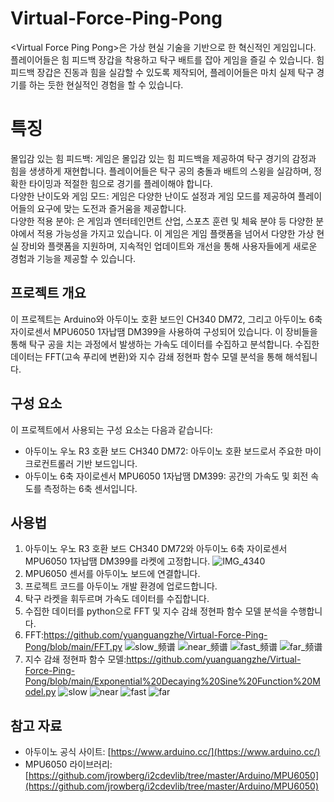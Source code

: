 # Virtual-Force-Ping-Pong
&lt;Virtual Force Ping Pong>은 가상 현실 기술을 기반으로 한 혁신적인 게임입니다. 플레이어들은 힘 피드백 장갑을 착용하고 탁구 배트를 잡아 게임을 즐길 수 있습니다. 힘 피드백 장갑은 진동과 힘을 실감할 수 있도록 제작되어, 플레이어들은 마치 실제 탁구 경기를 하는 듯한 현실적인 경험을 할 수 있습니다.

# 특징

몰입감 있는 힘 피드백: 게임은 몰입감 있는 힘 피드백을 제공하여 탁구 경기의 감정과 힘을 생생하게 재현합니다. 플레이어들은 탁구 공의 충돌과 배트의 스윙을 실감하며, 정확한 타이밍과 적절한 힘으로 경기를 플레이해야 합니다.<br>
다양한 난이도와 게임 모드: 게임은 다양한 난이도 설정과 게임 모드를 제공하여 플레이어들의 요구에 맞는 도전과 즐거움을 제공합니다.<br>
다양한 적용 분야: <Virtual Force Ping Pong>은 게임과 엔터테인먼트 산업, 스포츠 훈련 및 체육 분야 등 다양한 분야에서 적용 가능성을 가지고 있습니다. 이 게임은 게임 플랫폼을 넘어서 다양한 가상 현실 장비와 플랫폼을 지원하며, 지속적인 업데이트와 개선을 통해 사용자들에게 새로운 경험과 기능을 제공할 수 있습니다.<br>

## 프로젝트 개요

이 프로젝트는 Arduino와 아두이노 호환 보드인 CH340 DM72, 그리고 아두이노 6축 자이로센서 MPU6050 1자납땜 DM399을 사용하여 구성되어 있습니다. 이 장비들을 통해 탁구 공을 치는 과정에서 발생하는 가속도 데이터를 수집하고 분석합니다. 수집한 데이터는 FFT(고속 푸리에 변환)와 지수 감쇄 정현파 함수 모델 분석을 통해 해석됩니다.

## 구성 요소

이 프로젝트에서 사용되는 구성 요소는 다음과 같습니다:
- 아두이노 우노 R3 호환 보드 CH340 DM72: 아두이노 호환 보드로서 주요한 마이크로컨트롤러 기반 보드입니다.
- 아두이노 6축 자이로센서 MPU6050 1자납땜 DM399: 공간의 가속도 및 회전 속도를 측정하는 6축 센서입니다.

## 사용법

1. 아두이노 우노 R3 호환 보드 CH340 DM72와 아두이노 6축 자이로센서 MPU6050 1자납땜 DM399를 라켓에 고정합니다.
![IMG_4340](https://github.com/yuanguangzhe/Virtual-Force-Ping-Pong/assets/75521945/0280c976-e839-4fd5-886e-662e980515a1)
2. MPU6050 센서를 아두이노 보드에 연결합니다.
3. 프로젝트 코드를 아두이노 개발 환경에 업로드합니다.
4. 탁구 라켓을 휘두르며 가속도 데이터를 수집합니다.
5. 수집한 데이터를 python으로 FFT 및 지수 감쇄 정현파 함수 모델 분석을 수행합니다.
6. FFT:https://github.com/yuanguangzhe/Virtual-Force-Ping-Pong/blob/main/FFT.py
![slow_频谱](https://github.com/yuanguangzhe/Virtual-Force-Ping-Pong/assets/75521945/9a2f3f73-2377-4562-ae14-5cbe12c42696)
![near_频谱](https://github.com/yuanguangzhe/Virtual-Force-Ping-Pong/assets/75521945/d09794fb-87c0-4b91-bfc4-a1783516ea7c)
![fast_频谱](https://github.com/yuanguangzhe/Virtual-Force-Ping-Pong/assets/75521945/5bff803c-e5ad-479b-8e50-c67387605de7)
![far_频谱](https://github.com/yuanguangzhe/Virtual-Force-Ping-Pong/assets/75521945/be4f0606-331f-4551-a5d8-0460612fd21c)
7. 지수 감쇄 정현파 함수 모델:https://github.com/yuanguangzhe/Virtual-Force-Ping-Pong/blob/main/Exponential%20Decaying%20Sine%20Function%20Model.py
![slow](https://github.com/yuanguangzhe/Virtual-Force-Ping-Pong/assets/75521945/c64dd1e9-9b2b-48bf-88e8-1a62391bd95c)
![near](https://github.com/yuanguangzhe/Virtual-Force-Ping-Pong/assets/75521945/ff77161f-09f0-4d61-9af2-fbfdf6e82323)
![fast](https://github.com/yuanguangzhe/Virtual-Force-Ping-Pong/assets/75521945/97435947-3e75-40f0-8315-8147f25180ad)
![far](https://github.com/yuanguangzhe/Virtual-Force-Ping-Pong/assets/75521945/af995d1c-7866-4ef6-bc9f-f4c721fe870f)

## 참고 자료

- 아두이노 공식 사이트: [https://www.arduino.cc/](https://www.arduino.cc/)
- MPU6050 라이브러리: [https://github.com/jrowberg/i2cdevlib/tree/master/Arduino/MPU6050](https://github.com/jrowberg/i2cdevlib/tree/master/Arduino/MPU6050)

